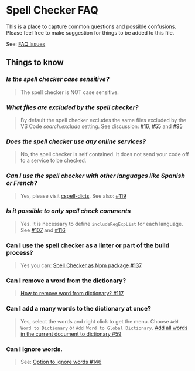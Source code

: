 # Spell Checker FAQ
This is a place to capture common questions and possible confusions. Please feel free to make suggestion for things to be added to this file.

See: [FAQ Issues](https://github.com/Jason-Rev/vscode-spell-checker/issues?utf8=%E2%9C%93&q=label%3AFAQ+)

## Things to know
### *Is the spell checker case sensitive?*
> The spell checker is NOT case sensitive.

### *What files are excluded by the spell checker?*
> By default the spell checker excludes the same files excluded by the VS Code *search.exclude* setting.  See discussion: [#16](https://github.com/Jason-Rev/vscode-spell-checker/issues/16), [#55](https://github.com/Jason-Rev/vscode-spell-checker/issues/55) and [#95](https://github.com/Jason-Rev/vscode-spell-checker/issues/95)

### *Does the spell checker use any online services?*
> No, the spell checker is self contained. It does not send your code off to a service to be checked.

### *Can I use the spell checker with other languages like Spanish or French?*
> Yes, please visit [cspell-dicts](https://github.com/Jason3S/cspell-dicts).
> See also: [#119](https://github.com/Jason-Rev/vscode-spell-checker/issues/119)

### *Is it possible to only spell check comments*
> Yes. It is necessary to define `includeRegExpList` for each language. See [#107](https://github.com/Jason-Rev/vscode-spell-checker/issues/107) and [#116](https://github.com/Jason-Rev/vscode-spell-checker/issues/116)

### Can I use the spell checker as a linter or part of the build process?
> Yes you can: [Spell Checker as Npm package #137](https://github.com/Jason-Rev/vscode-spell-checker/issues/137)

### Can I remove a word from the dictionary?
> [How to remove word from dictionary? #117](https://github.com/Jason-Rev/vscode-spell-checker/issues/117)

### Can I add a many words to the dictionary at once?
> Yes, select the words and right click to get the menu. Choose `Add Word to Dictionary` or `Add Word to Global Dictionary`. [Add all words in the current document to dictionary #59](https://github.com/Jason-Rev/vscode-spell-checker/issues/59)

### Can I ignore words.
> See: [Option to ignore words #146](https://github.com/Jason-Rev/vscode-spell-checker/issues/146)
